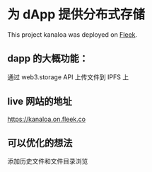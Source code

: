 # 为 dApp 提供分布式存储

This project kanaloa was deployed on [Fleek](https://kanaloa.on.fleek.co).

## dapp 的大概功能：

通过 web3.storage API 上传文件到 IPFS 上

## live 网站的地址

https://kanaloa.on.fleek.co

## 可以优化的想法

添加历史文件和文件目录浏览
